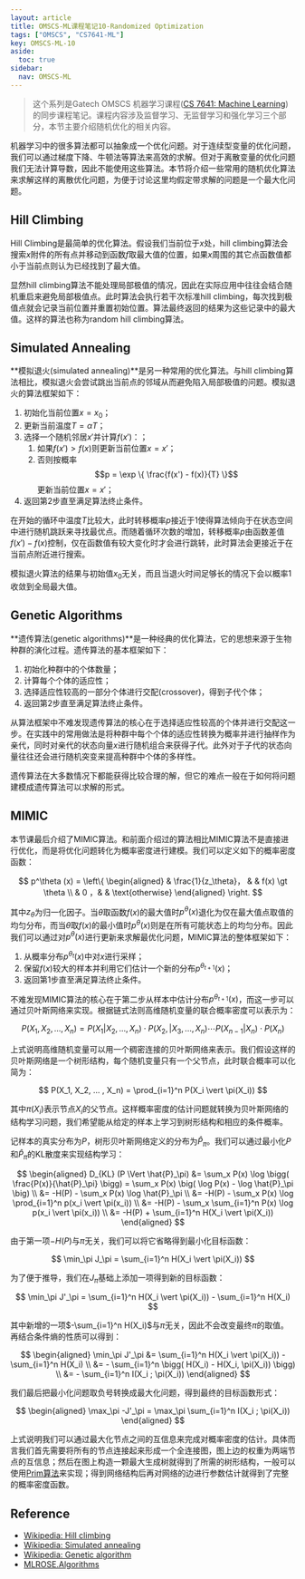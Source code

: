 ```yaml
---
layout: article
title: OMSCS-ML课程笔记10-Randomized Optimization
tags: ["OMSCS", "CS7641-ML"]
key: OMSCS-ML-10
aside:
  toc: true
sidebar:
  nav: OMSCS-ML
---
```


> 这个系列是Gatech OMSCS 机器学习课程([CS 7641: Machine Learning](https://omscs.gatech.edu/cs-7641-machine-learning))的同步课程笔记。课程内容涉及监督学习、无监督学习和强化学习三个部分，本节主要介绍随机优化的相关内容。
<!--more-->

机器学习中的很多算法都可以抽象成一个优化问题。对于连续型变量的优化问题，我们可以通过梯度下降、牛顿法等算法来高效的求解。但对于离散变量的优化问题我们无法计算导数，因此不能使用这些算法。本节将介绍一些常用的随机优化算法来求解这样的离散优化问题，为便于讨论这里均假定带求解的问题是一个最大化问题。

## Hill Climbing

Hill Climbing是最简单的优化算法。假设我们当前位于$x$处，hill climbing算法会搜索$x$附件的所有点并移动到函数$f$取最大值的位置，如果$x$周围的其它点函数值都小于当前点则认为已经找到了最大值。

显然hill climbing算法不能处理局部极值的情况，因此在实际应用中往往会结合随机重启来避免局部极值点。此时算法会执行若干次标准hill climbing，每次找到极值点就会记录当前位置并重置初始位置。算法最终返回的结果为这些记录中的最大值。这样的算法也称为random hill climbing算法。

## Simulated Annealing

**模拟退火(simulated annealing)**是另一种常用的优化算法。与hill climbing算法相比，模拟退火会尝试跳出当前点的邻域从而避免陷入局部极值的问题。模拟退火的算法框架如下：

1. 初始化当前位置$x = x_0$；
2. 更新当前温度$T = \alpha T$；
3. 选择一个随机邻居$x'$并计算$f(x')$：；
   1. 如果$f(x') \gt f(x)$则更新当前位置$x = x'$；
   2. 否则按概率$$p = \exp \{ \frac{f(x') - f(x)}{T} \}$$更新当前位置$x = x'$；
4. 返回第2步直至满足算法终止条件。

在开始的循环中温度$T$比较大，此时转移概率$p$接近于1使得算法倾向于在状态空间中进行随机跳跃来寻找最优点。而随着循环次数的增加，转移概率$p$由函数差值$f(x') - f(x)$控制，仅在函数值有较大变化时才会进行跳转，此时算法会更接近于在当前点附近进行搜索。

模拟退火算法的结果与初始值$x_0$无关，而且当退火时间足够长的情况下会以概率1收敛到全局最大值。

## Genetic Algorithms

**遗传算法(genetic algorithms)**是一种经典的优化算法，它的思想来源于生物种群的演化过程。遗传算法的基本框架如下：

1. 初始化种群中的个体数量；
2. 计算每个个体的适应性；
3. 选择适应性较高的一部分个体进行交配(crossover)，得到子代个体；
4. 返回第2步直至满足算法终止条件。

从算法框架中不难发现遗传算法的核心在于选择适应性较高的个体并进行交配这一步。在实践中的常用做法是将种群中每个个体的适应性转换为概率并进行抽样作为亲代，同时对亲代的状态向量$x$进行随机组合来获得子代。此外对于子代的状态向量往往还会进行随机突变来提高种群中个体的多样性。

遗传算法在大多数情况下都能获得比较合理的解，但它的难点一般在于如何将问题建模成遗传算法可以求解的形式。

## MIMIC

本节课最后介绍了MIMIC算法。和前面介绍过的算法相比MIMIC算法不是直接进行优化，而是将优化问题转化为概率密度进行建模。我们可以定义如下的概率密度函数：

$$
p^\theta (x) = 
\left\{
\begin{aligned}
& \frac{1}{z_\theta}， & & f(x) \gt \theta \\
& 0 ，& & \text{otherwise}
\end{aligned}
\right.
$$

其中$z_\theta$为归一化因子。当$\theta$取函数$f(x)$的最大值时$p^\theta (x)$退化为仅在最大值点取值的均匀分布，而当$\theta$取$f(x)$的最小值时$p^\theta (x)$则是在所有可能状态上的均匀分布。因此我们可以通过对$p^\theta (x)$进行更新来求解最优化问题，MIMIC算法的整体框架如下：

1. 从概率分布$p^{\theta_t} (x)$中对$x$进行采样；
2. 保留$f(x)$较大的样本并利用它们估计一个新的分布$p^{\theta_{t+1}} (x)$；
3. 返回第1步直至满足算法终止条件。

不难发现MIMIC算法的核心在于第二步从样本中估计分布$p^{\theta_{t+1}} (x)$，而这一步可以通过贝叶斯网络来实现。根据链式法则高维随机变量的联合概率密度可以表示为：

$$
P(X_1, X_2, ... , X_n) = P(X_1 \vert X_2, ..., X_n) \cdot P(X_2, \vert X_3, ..., X_n) \cdots P(X_{n-1} \vert X_n) \cdot P(X_n)
$$

上式说明高维随机变量可以用一个稠密连接的贝叶斯网络来表示。我们假设这样的贝叶斯网络是一个树形结构，每个随机变量只有一个父节点，此时联合概率可以化简为：

$$
P(X_1, X_2, ... , X_n) = \prod_{i=1}^n P(X_i \vert \pi(X_i))
$$

其中$\pi(X_i)$表示节点$X_i$的父节点。这样概率密度的估计问题就转换为贝叶斯网络的结构学习问题，我们希望能从给定的样本上学习到树形结构和相应的条件概率。

记样本的真实分布为$P$，树形贝叶斯网络定义的分布为$\hat{P}_\pi$。我们可以通过最小化$P$和$\hat{P}_\pi$的KL散度来实现结构学习：

$$
\begin{aligned}
D_{KL} (P \Vert \hat{P}_\pi) &= \sum_x P(x) \log \bigg( \frac{P(x)}{\hat{P}_\pi} \bigg) =  \sum_x P(x) \big( \log P(x) - \log \hat{P}_\pi \big) \\
&= -H(P) - \sum_x P(x) \log \hat{P}_\pi \\
&= -H(P) - \sum_x P(x) \log \prod_{i=1}^n p(x_i \vert \pi(x_i)) \\
&= -H(P) - \sum_x \sum_{i=1}^n P(x) \log p(x_i \vert \pi(x_i)) \\
&= -H(P) + \sum_{i=1}^n H(X_i \vert \pi(X_i))
\end{aligned}
$$

由于第一项$-H(P)$与$\pi$无关，我们可以将它省略得到最小化目标函数：

$$
\min_\pi J_\pi = \sum_{i=1}^n H(X_i \vert \pi(X_i))
$$

为了便于推导，我们在$J_\pi$基础上添加一项得到新的目标函数：

$$
\min_\pi J'_\pi = \sum_{i=1}^n H(X_i \vert \pi(X_i)) - \sum_{i=1}^n H(X_i)
$$

其中新增的一项$-\sum_{i=1}^n H(X_i)$与$\pi$无关，因此不会改变最终$\pi$的取值。再结合条件熵的性质可以得到：

$$
\begin{aligned}
\min_\pi J'_\pi &= \sum_{i=1}^n H(X_i \vert \pi(X_i)) - \sum_{i=1}^n H(X_i) \\
&= - \sum_{i=1}^n \bigg( H(X_i) - H(X_i, \pi(X_i)) \bigg) \\
&= - \sum_{i=1}^n I(X_i ; \pi(X_i))
\end{aligned}
$$

我们最后把最小化问题取负号转换成最大化问题，得到最终的目标函数形式：

$$
\begin{aligned}
\max_\pi -J'_\pi = \max_\pi \sum_{i=1}^n I(X_i ; \pi(X_i))
\end{aligned}
$$

上式说明我们可以通过最大化节点之间的互信息来完成对概率密度的估计。具体而言我们首先需要将所有的节点连接起来形成一个全连接图，图上边的权重为两端节点的互信息；然后在图上构造一颗最大生成树就得到了所需的树形结构，一般可以使用[Prim算法](https://en.wikipedia.org/wiki/Prim%27s_algorithm)来实现；得到网络结构后再对网络的边进行参数估计就得到了完整的概率密度函数。

## Reference

- [Wikipedia: Hill climbing](https://en.wikipedia.org/wiki/Hill_climbing)
- [Wikipedia: Simulated annealing](https://en.wikipedia.org/wiki/Simulated_annealing)
- [Wikipedia: Genetic algorithm](https://en.wikipedia.org/wiki/Genetic_algorithm)
- [MLROSE.Algorithms](https://mlrose.readthedocs.io/en/stable/_modules/mlrose/algorithms.html)